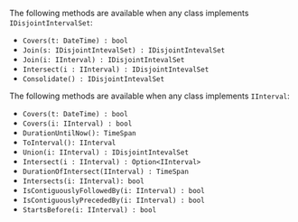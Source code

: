 The following methods are available when any class implements `IDisjointIntervalSet`:

- `Covers(t: DateTime) : bool`
- `Join(s: IDisjointIntevalSet) : IDisjointIntevalSet`
- `Join(i: IInterval) : IDisjointIntevalSet`
- `Intersect(i : IInterval) : IDisjointIntevalSet`
- `Consolidate() : IDisjointIntevalSet`

The following methods are available when any class implements `IInterval`:

- `Covers(t: DateTime) : bool`
- `Covers(i: IInterval) : bool`
- `DurationUntilNow(): TimeSpan`
- `ToInterval(): IInterval`
- `Union(i: IInterval) : IDisjointIntevalSet`
- `Intersect(i : IInterval) : Option<IInterval>`
- `DurationOfIntersect(IInterval) : TimeSpan`
- `Intersects(i: IInterval): bool`
- `IsContiguouslyFollowedBy(i: IInterval) : bool`
- `IsContiguouslyPrecededBy(i: IInterval) : bool`
- `StartsBefore(i: IInterval) : bool`
